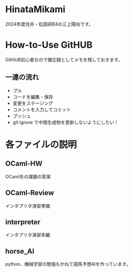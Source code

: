 # HinataMikami
2024年度住井・松田研B4の三上陽向です。

# How-to-Use GitHUB
GitHUB初心者なので備忘録としてメモを残しておきます。

## 一連の流れ
* プル
* コードを編集・保存
* 変更をステージング
* コメントを入力してコミット
* プッシュ
* git ignore で中間生成物を更新しないようにしたい！

# 各ファイルの説明
## OCaml-HW
OCaml冬の課題の答案

## OCaml-Review
インタプリタ演習準備

## interpreter
インタプリタ演習本編

## horse_AI
python、機械学習の勉強もかねて競馬予想AIを作っています。
